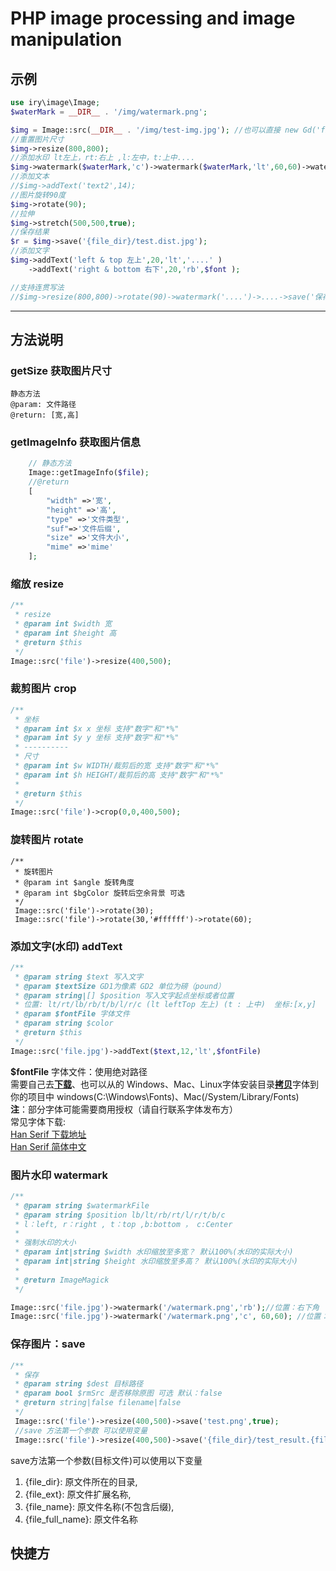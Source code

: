 # PHP image processing and image manipulation
## 示例
```php
use iry\image\Image;
$waterMark = __DIR__ . '/img/watermark.png';

$img = Image::src(__DIR__ . '/img/test-img.jpg'); //也可以直接 new Gd('file'); 或者 new Magick('file');
//重置图片尺寸
$img->resize(800,800);
//添加水印 lt左上，rt:右上 ,l:左中，t:上中....
$img->watermark($waterMark,'c')->watermark($waterMark,'lt',60,60)->watermark($waterMark,'rb',120,120);
//添加文本
//$img->addText('text2',14);
//图片旋转90度
$img->rotate(90);
//拉伸
$img->stretch(500,500,true);
//保存结果
$r = $img->save('{file_dir}/test.dist.jpg');
//添加文字
$img->addText('left & top 左上',20,'lt','....' )
    ->addText('right & bottom 右下',20,'rb',$font );

//支持连贯写法
//$img->resize(800,800)->rotate(90)->watermark('....')->....->save('保存');
```
---

## 方法说明

### getSize 获取图片尺寸 
    静态方法
    @param: 文件路径
    @return: [宽,高]
    
### getImageInfo 获取图片信息
```php
    // 静态方法
    Image::getImageInfo($file);
    //@return 
    [
        "width" =>'宽',
        "height" =>'高',
        "type" =>'文件类型',
        "suf"=>'文件后缀',
        "size" =>'文件大小',
        "mime" =>'mime'
    ];
```

### 缩放 resize
```php
/**
 * resize
 * @param int $width 宽
 * @param int $height 高
 * @return $this
 */
Image::src('file')->resize(400,500);
```
### 裁剪图片 crop
```php
/**
 * 坐标
 * @param int $x x 坐标 支持"数字"和"*%"
 * @param int $y y 坐标 支持"数字"和"*%"
 * ----------
 * 尺寸
 * @param int $w WIDTH/裁剪后的宽 支持"数字"和"*%"
 * @param int $h HEIGHT/裁剪后的高 支持"数字"和"*%"
 * 
 * @return $this
 */
Image::src('file')->crop(0,0,400,500);
```
### 旋转图片 rotate
```
/**
 * 旋转图片
 * @param int $angle 旋转角度
 * @param int $bgColor 旋转后空余背景 可选
 */
 Image::src('file')->rotate(30);
 Image::src('file')->rotate(30,'#ffffff')->rotate(60);
```
### 添加文字(水印) addText 
```php
/**
 * @param string $text 写入文字
 * @param $textSize GD1为像素 GD2 单位为磅（pound）
 * @param string|[] $position 写入文字起点坐标或者位置
 * 位置: lt/rt/lb/rb/t/b/l/r/c (lt leftTop 左上) (t : 上中)  坐标:[x,y]
 * @param $fontFile 字体文件
 * @param string $color
 * @return $this
 */
Image::src('file.jpg')->addText($text,12,'lt',$fontFile)
```
**$fontFile** 字体文件：使用绝对路径<br>
需要自己去<u>**下载**</u>、也可以从的 Windows、Mac、Linux字体安装目录<u>**拷贝**</u>字体到你的项目中
windows(C:\Windows\Fonts)、Mac(/System/Library/Fonts)
<br>**注**：部分字体可能需要商用授权（请自行联系字体发布方）
<br>常见字体下载:
<br>[Han Serif 下载地址](https://github.com/adobe-fonts/source-han-serif/tree/release/OTF)
<br>[Han Serif 简体中文](https://github.com/adobe-fonts/source-han-sans/tree/release/OTF/SimplifiedChinese)

### 图片水印 watermark
```php
/**
 * @param string $watermarkFile
 * @param string $position lb/lt/rb/rt/l/r/t/b/c
 * l：left, r：right , t：top ,b:bottom ， c:Center
 * 
 * 强制水印的大小
 * @param int|string $width 水印缩放至多宽？ 默认100%(水印的实际大小)
 * @param int|string $height 水印缩放至多高？ 默认100%(水印的实际大小)
 * 
 * @return ImageMagick
 */

Image::src('file.jpg')->watermark('/watermark.png','rb');//位置：右下角
Image::src('file.jpg')->watermark('/watermark.png','c', 60,60); //位置：中心  水印大小，强制等比缩放到60x60
```

### 保存图片：save
```php
/**
 * 保存
 * @param string $dest 目标路径
 * @param bool $rmSrc 是否移除原图 可选 默认：false
 * @return string|false filename|false
 */
 Image::src('file')->resize(400,500)->save('test.png',true);
 //save 方法第一个参数 可以使用变量
 Image::src('file')->resize(400,500)->save('{file_dir}/test_result.{file_ext}');
```
save方法第一个参数(目标文件)可以使用以下变量
1. {file_dir}: 原文件所在的目录,
2. {file_ext}: 原文件扩展名称,
3. {file_name}: 原文件名称(不包含后缀),
4. {file_full_name}: 原文件名称



## 快捷方


